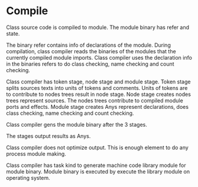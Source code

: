 # Compile

Class source code is compiled to module.
The module binary has refer and state.

The binary refer contains info of declarations of the module.
During compilation, class compiler reads the binaries of the modules that the currently compiled module imports.
Class compiler uses the declaration info in the binaries refers to do class checking, name checking and count checking.

Class compiler has token stage, node stage and module stage.
Token stage splits sources texts into units of tokens and comments. Units of tokens are to contribute to nodes trees result in node stage.
Node stage creates nodes trees represent sources. The nodes trees contribute to compiled module ports and effects.
Module stage creates Anys represent declarations, does class checking, name checking and count checking.

Class compiler gens the module binary after the 3 stages.

The stages output results as Anys.

Class compiler does not optimize output.
This is enough element to do any process module making.

Class compiler has task kind to generate machine code library module
for module binary.
Module binary is executed by execute the library module on operating system.